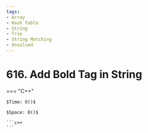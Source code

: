 ```yaml
---
tags:
- Array
- Hash Table
- String
- Trie
- String Matching
- Unsolved
---
```



# 616. Add Bold Tag in String

=== "C++"

    $Time: O()$

    $Space: O()$

    ```c++
    ```